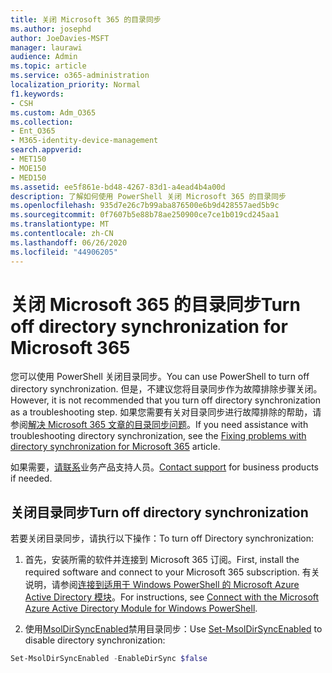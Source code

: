 ```yaml
---
title: 关闭 Microsoft 365 的目录同步
ms.author: josephd
author: JoeDavies-MSFT
manager: laurawi
audience: Admin
ms.topic: article
ms.service: o365-administration
localization_priority: Normal
f1.keywords:
- CSH
ms.custom: Adm_O365
ms.collection:
- Ent_O365
- M365-identity-device-management
search.appverid:
- MET150
- MOE150
- MED150
ms.assetid: ee5f861e-bd48-4267-83d1-a4ead4b4a00d
description: 了解如何使用 PowerShell 关闭 Microsoft 365 的目录同步
ms.openlocfilehash: 935d7e26c7b99aba876500e6b9d428557aed5b9c
ms.sourcegitcommit: 0f7607b5e88b78ae250900ce7ce1b019cd245aa1
ms.translationtype: MT
ms.contentlocale: zh-CN
ms.lasthandoff: 06/26/2020
ms.locfileid: "44906205"
---
```

# <a name="turn-off-directory-synchronization-for-microsoft-365"></a><span data-ttu-id="6766f-103">关闭 Microsoft 365 的目录同步</span><span class="sxs-lookup"><span data-stu-id="6766f-103">Turn off directory synchronization for Microsoft 365</span></span>
<span data-ttu-id="6766f-104">您可以使用 PowerShell 关闭目录同步。</span><span class="sxs-lookup"><span data-stu-id="6766f-104">You can use PowerShell to turn off directory synchronization.</span></span> <span data-ttu-id="6766f-105">但是，不建议您将目录同步作为故障排除步骤关闭。</span><span class="sxs-lookup"><span data-stu-id="6766f-105">However, it is not recommended that you turn off directory synchronization as a troubleshooting step.</span></span> <span data-ttu-id="6766f-106">如果您需要有关对目录同步进行故障排除的帮助，请参阅[解决 Microsoft 365 文章的目录同步问题](fix-problems-with-directory-synchronization.md)。</span><span class="sxs-lookup"><span data-stu-id="6766f-106">If you need assistance with troubleshooting directory synchronization, see the [Fixing problems with directory synchronization for Microsoft 365](fix-problems-with-directory-synchronization.md) article.</span></span> 
  
<span data-ttu-id="6766f-107">如果需要，[请联系](https://support.office.com/article/32a17ca7-6fa0-4870-8a8d-e25ba4ccfd4b)业务产品支持人员。</span><span class="sxs-lookup"><span data-stu-id="6766f-107">[Contact support](https://support.office.com/article/32a17ca7-6fa0-4870-8a8d-e25ba4ccfd4b) for business products if needed.</span></span>
  
## <a name="turn-off-directory-synchronization"></a><span data-ttu-id="6766f-108">关闭目录同步</span><span class="sxs-lookup"><span data-stu-id="6766f-108">Turn off directory synchronization</span></span>  
<span data-ttu-id="6766f-109">若要关闭目录同步，请执行以下操作：</span><span class="sxs-lookup"><span data-stu-id="6766f-109">To turn off Directory synchronization:</span></span>
  
1. <span data-ttu-id="6766f-110">首先，安装所需的软件并连接到 Microsoft 365 订阅。</span><span class="sxs-lookup"><span data-stu-id="6766f-110">First, install the required software and connect to your Microsoft 365 subscription.</span></span> <span data-ttu-id="6766f-111">有关说明，请参阅[连接到适用于 Windows PowerShell 的 Microsoft Azure Active Directory 模块](https://docs.microsoft.com/office365/enterprise/powershell/connect-to-office-365-powershell#connect-with-the-microsoft-azure-active-directory-module-for-windows-powershell)。</span><span class="sxs-lookup"><span data-stu-id="6766f-111">For instructions, see [Connect with the Microsoft Azure Active Directory Module for Windows PowerShell](https://docs.microsoft.com/office365/enterprise/powershell/connect-to-office-365-powershell#connect-with-the-microsoft-azure-active-directory-module-for-windows-powershell).</span></span>
    
2. <span data-ttu-id="6766f-112">使用[MsolDirSyncEnabled](https://go.microsoft.com/fwlink/p/?LinkId=821939)禁用目录同步：</span><span class="sxs-lookup"><span data-stu-id="6766f-112">Use [Set-MsolDirSyncEnabled](https://go.microsoft.com/fwlink/p/?LinkId=821939) to disable directory synchronization:</span></span> 
    
  ```powershell
  Set-MsolDirSyncEnabled -EnableDirSync $false
  ```
